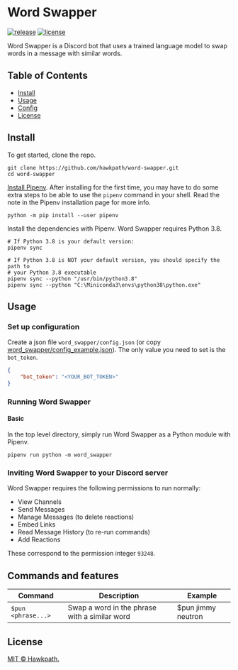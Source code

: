 # Word Swapper

[![release](https://img.shields.io/github/v/release/hawkpath/word-swapper)](https://github.com/Hawkpath/word-swapper/releases)
[![license](https://img.shields.io/github/license/hawkpath/word-swapper)](LICENSE)

Word Swapper is a Discord bot that uses a trained language model to swap words
in a message with similar words.

## Table of Contents

- [Install](#install)
- [Usage](#usage)
- [Config](#config)
- [License](#license)

## Install

To get started, clone the repo.

```shell script
git clone https://github.com/hawkpath/word-swapper.git
cd word-swapper
```

[Install Pipenv](https://pipenv.pypa.io/en/latest/install/#installing-pipenv).
After installing for the first time, you may have to do some extra steps to
be able to use the `pipenv` command in your shell. Read the note in the
Pipenv installation page for more info.

```shell
python -m pip install --user pipenv
```

Install the dependencies with Pipenv. Word Swapper requires Python 3.8.

```shell
# If Python 3.8 is your default version:
pipenv sync

# If Python 3.8 is NOT your default version, you should specify the path to
# your Python 3.8 executable
pipenv sync --python "/usr/bin/python3.8"
pipenv sync --python "C:\Miniconda3\envs\python38\python.exe"
```

## Usage

### Set up configuration

Create a json file `word_swapper/config.json` (or copy [word_swapper/config_example.json](word_swapper/config_example.json)).
The only value you need to set is the `bot_token`.

```json
{
    "bot_token": "<YOUR_BOT_TOKEN>"
}
```

### Running Word Swapper

#### Basic

In the top level directory, simply run Word Swapper as a Python module with
Pipenv.

```shell script
pipenv run python -m word_swapper
```

### Inviting Word Swapper to your Discord server

Word Swapper requires the following permissions to run normally:

- View Channels
- Send Messages
- Manage Messages (to delete reactions)
- Embed Links
- Read Message History (to re-run commands)
- Add Reactions

These correspond to the permission integer `93248`.

## Commands and features

Command | Description | Example
------- | ----------- | -------
`$pun <phrase...>` | Swap a word in the phrase with a similar word | $pun jimmy neutron

## License

[MIT © Hawkpath.](LICENSE)
